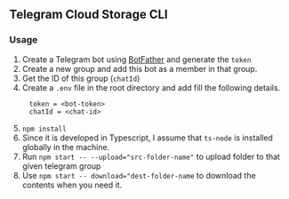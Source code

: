 ## Telegram Cloud Storage CLI

### Usage

1.  Create a Telegram bot using [BotFather](https://t.me/botfather) and generate the `token`
2.  Create a new group and add this bot as a member in that group.
3.  Get the ID of this group (`chatId`)
4.  Create a `.env` file in the root directory and add fill the following details.

```
     token = <bot-token>
     chatId = <chat-id>
```

5.  `npm install`
6.  Since it is developed in Typescript, I assume that `ts-node` is installed globally in the machine.
7.  Run `npm start -- --upload="src-folder-name"` to upload folder to that given telegram group
8.  Use `npm start -- download="dest-folder-name` to download the contents when you need it.
